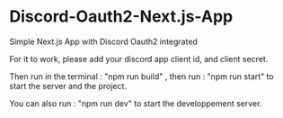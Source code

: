 # Discord-Oauth2-Next.js-App
Simple Next.js App with Discord Oauth2 integrated

For it to work, please add your discord app client id, and client secret.

Then run in the terminal : "npm run build"
, then run : "npm run start"
to start the server and the project.

You can also run : "npm run dev"
to start the developpement server.
